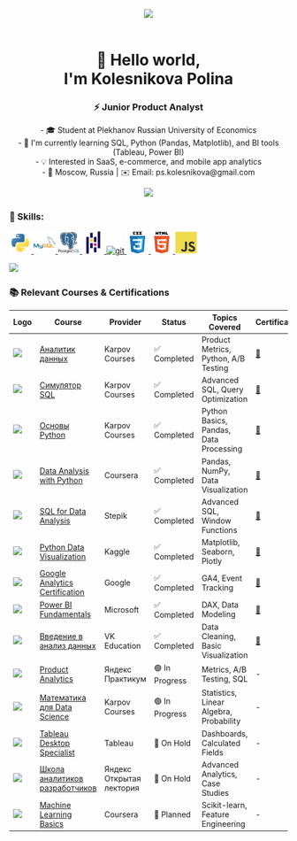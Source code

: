 <div align="center">
  <img src="https://user-images.githubusercontent.com/74038190/212750155-3ceddfbd-19d3-40a3-87af-8d329c8323c4.gif" width="600">
  <br><br>
  
  <h1>👋 Hello world,<br>I'm Kolesnikova Polina</h1>
  <h3>⚡ Junior Product Analyst</h3>
  
  <p>
    - 🎓 Student at Plekhanov Russian University of Economics<br>
    - 🌱 I'm currently learning SQL, Python (Pandas, Matplotlib), and BI tools (Tableau, Power BI)<br>
    - 💡 Interested in SaaS, e-commerce, and mobile app analytics<br>
    - 📍 Moscow, Russia | ✉️ Email: ps.kolesnikova@gmail.com
  </p>
  
  <img src="https://www.animatedimages.org/data/media/562/animated-line-image-0426.gif" width="500">
  
  <h3 align="left">🔧 Skills:</h3>
</div>
<p align="left"> <a href="https://www.python.org" target="_blank" rel="noreferrer"> <img src="https://raw.githubusercontent.com/devicons/devicon/master/icons/python/python-original.svg" alt="python" width="40" height="40"/> </a> <a href="https://www.mysql.com/" target="_blank" rel="noreferrer"> <img src="https://raw.githubusercontent.com/devicons/devicon/master/icons/mysql/mysql-original-wordmark.svg" alt="mysql" width="40" height="40"/> </a> <a href="https://www.postgresql.org" target="_blank" rel="noreferrer"> <img src="https://raw.githubusercontent.com/devicons/devicon/master/icons/postgresql/postgresql-original-wordmark.svg" alt="postgresql" width="40" height="40"/> </a> <a href="https://pandas.pydata.org/" target="_blank" rel="noreferrer"> <img src="https://raw.githubusercontent.com/devicons/devicon/2ae2a900d2f041da66e950e4d48052658d850630/icons/pandas/pandas-original.svg" alt="pandas" width="40" height="40"/> </a><a href="https://git-scm.com/" target="_blank" rel="noreferrer"> <img src="https://www.vectorlogo.zone/logos/git-scm/git-scm-icon.svg" alt="git" width="40" height="40"/> </a> <a href="https://www.w3schools.com/css/" target="_blank" rel="noreferrer"> <img src="https://raw.githubusercontent.com/devicons/devicon/master/icons/css3/css3-original-wordmark.svg" alt="css3" width="40" height="40"/> </a>  <a href="https://www.w3.org/html/" target="_blank" rel="noreferrer"> <img src="https://raw.githubusercontent.com/devicons/devicon/master/icons/html5/html5-original-wordmark.svg" alt="html5" width="40" height="40"/> </a> <a href="https://developer.mozilla.org/en-US/docs/Web/JavaScript" target="_blank" rel="noreferrer"> <img src="https://raw.githubusercontent.com/devicons/devicon/master/icons/javascript/javascript-original.svg" alt="javascript" width="40" height="40"/> </a></p>
<img src="https://www.animatedimages.org/data/media/562/animated-line-image-0426.gif" width="500">
<h3 align="left">📚 Relevant Courses & Certifications</h3>

| Logo                                                                                                                        | Course                                                                                     | Provider                 | Status        | Topics Covered                          | Certificate                                                              |
| --------------------------------------------------------------------------------------------------------------------------- | ------------------------------------------------------------------------------------------ | ------------------------ | ------------- | --------------------------------------- | ------------------------------------------------------------------------ |
| <img src="https://karpov.courses/favicon.ico" width="20">                                                                   | [Аналитик данных](https://karpov.courses/data-analyst)                                     | Karpov Courses           | ✅ Completed   | Product Metrics, Python, A/B Testing    | [📄]()                                                                    |
| <img src="https://karpov.courses/favicon.ico" width="20">                                                                   | [Симулятор SQL](https://karpov.courses/sql-simulator)                                      | Karpov Courses           | ✅ Completed   | Advanced SQL, Query Optimization        | [📄]()                                                                    |
| <img src="https://karpov.courses/favicon.ico" width="20">                                                                   | [Основы Python](https://karpov.courses/python)                                             | Karpov Courses           | ✅ Completed   | Python Basics, Pandas, Data Processing  | [📄]()                                                                    |
| <img src="https://upload.wikimedia.org/wikipedia/commons/9/97/Coursera-Logo_600x600.svg" width="20">                        | [Data Analysis with Python](https://www.coursera.org/learn/data-analysis-with-python)      | Coursera                 | ✅ Completed   | Pandas, NumPy, Data Visualization       | [📄](https://www.coursera.org/account/accomplishments/certificate/XXXXXX) |
| <img src="https://upload.wikimedia.org/wikipedia/commons/4/42/Stepik_logotype.png" width="20">                              | [SQL for Data Analysis](https://stepik.org/course/63054/)                                  | Stepik                   | ✅ Completed   | Advanced SQL, Window Functions          | [📄](https://stepik.org/certificate/XXXXXX)                               |
| <img src="https://upload.wikimedia.org/wikipedia/commons/7/7c/Kaggle_logo.png" width="20">                                  | [Python Data Visualization](https://www.kaggle.com/learn/data-visualization)               | Kaggle                   | ✅ Completed   | Matplotlib, Seaborn, Plotly             | [📄](https://www.kaggle.com/learn/certification/XXXXXX)                   |
| <img src="https://upload.wikimedia.org/wikipedia/commons/2/2f/Google_2015_logo.svg" width="20">                             | [Google Analytics Certification](https://analytics.google.com/analytics/academy/)          | Google                   | ✅ Completed   | GA4, Event Tracking                     | [📄](https://analytics.google.com/analytics/academy/certificate/XXXXXX)   |
| <img src="https://upload.wikimedia.org/wikipedia/commons/9/96/Microsoft_logo_%282012%29.svg" width="20">                    | [Power BI Fundamentals](https://learn.microsoft.com/en-us/training/powerplatform/power-bi) | Microsoft                | ✅ Completed   | DAX, Data Modeling                      | [📄](https://learn.microsoft.com/en-us/users/XXXXXX)                      |
| <img src="https://vk.company/favicon.ico" width="20">                                                                       | [Введение в анализ данных](https://vk.education/data-analysis)                             | VK Education             | ✅ Completed   | Data Cleaning, Basic Visualization      | [📄]()                                                                    |
| <img src="https://upload.wikimedia.org/wikipedia/commons/thumb/5/58/Yandex_icon.svg/2048px-Yandex_icon.svg.png" width="20"> | [Product Analytics](https://practicum.yandex.ru/profile/product-analyst/)                  | Яндекс Практикум         | 🟢 In Progress | Metrics, A/B Testing, SQL               | -                                                                        |
| <img src="https://karpov.courses/favicon.ico" width="20">                                                                   | [Математика для Data Science](https://karpov.courses/math-ds)                              | Karpov Courses           | 🟢 In Progress | Statistics, Linear Algebra, Probability | -                                                                        |
| <img src="https://336118.selcdn.ru/Gutsy-Culebra/products/Tableau-Desktop-Logo.svg" width="20">                             | [Tableau Desktop Specialist](https://www.tableau.com/learn/training)                       | Tableau                  | 🔄 On Hold     | Dashboards, Calculated Fields           | -                                                                        |
| <img src="https://yandex.ru/favicon.ico" width="20">                                                                        | [Школа аналитиков разработчиков](https://yandex.ru/schools/analytics)                      | Яндекс Открытая лектория | 🔄 On Hold     | Advanced Analytics, Case Studies        | -                                                                        |
| <img src="https://upload.wikimedia.org/wikipedia/commons/0/05/Scikit_learn_logo_small.svg" width="20">                      | [Machine Learning Basics](https://www.coursera.org/learn/machine-learning)                 | Coursera                 | 📅 Planned     | Scikit-learn, Feature Engineering       | -                                                                        |
